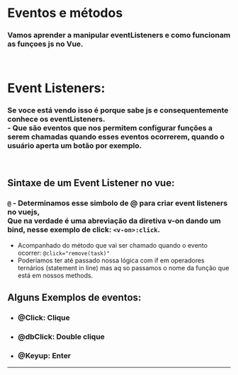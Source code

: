 # Eventos e métodos
### Vamos aprender a manipular eventListeners e como funcionam as funçoes js no Vue.
<br>

# Event Listeners:
### Se voce está vendo isso é porque sabe js e consequentemente conhece os eventListeners. <br> - Que são eventos que nos permitem configurar funções a serem chamadas quando esses eventos ocorrerem, quando o usuário aperta um botão por exemplo.
<br>

## Sintaxe de um Event Listener no vue: 
### `@` - Determinamos esse simbolo de @ para criar event listeners no vuejs, <br> Que na verdade é uma abreviação da diretiva v-on dando um bind, nesse exemplo de click: `<v-on>:click`.
- Acompanhado do método que vai ser chamado quando o evento ocorrer: `@click="remove(task)"`
- Poderiamos ter até passado nossa lógica com if em operadores ternários (statement in line) mas aq so passamos o nome da função que está em nossos methods. 

## Alguns Exemplos de eventos:
- ### @Click: Clique
- ### @dbClick: Double clique
- ### @Keyup: Enter
---

